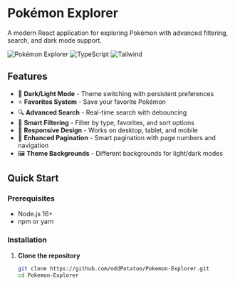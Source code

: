 # Pokémon Explorer

A modern React application for exploring Pokémon with advanced filtering, search, and dark mode support.

![Pokémon Explorer](https://img.shields.io/badge/React-18.2.0-blue) ![TypeScript](https://img.shields.io/badge/TypeScript-5.0-blue) ![Tailwind](https://img.shields.io/badge/Tailwind-3.3-38bdf8)

## Features

- 🎨 **Dark/Light Mode** - Theme switching with persistent preferences
- ⭐ **Favorites System** - Save your favorite Pokémon
- 🔍 **Advanced Search** - Real-time search with debouncing
- 🎯 **Smart Filtering** - Filter by type, favorites, and sort options
- 📱 **Responsive Design** - Works on desktop, tablet, and mobile
- 🎪 **Enhanced Pagination** - Smart pagination with page numbers and navigation
- 🖼️ **Theme Backgrounds** - Different backgrounds for light/dark modes

## Quick Start

### Prerequisites

- Node.js 16+ 
- npm or yarn

### Installation

1. **Clone the repository**
   ```bash
   git clone https://github.com/oddPotatoo/Pokemon-Explorer.git
   cd Pokemon-Explorer

